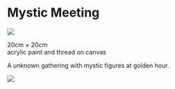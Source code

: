 # Mystic Meeting

![](mystic-meeting.png)

20cm × 20cm<br/>
acrylic paint and thread on canvas<br/>

A unknown gathering with mystic figures at golden hour.

![](mystic-meeting-padded.png)